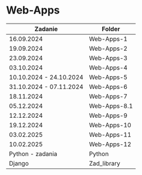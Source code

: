 # Web-Apps

| Zadanie                 | Folder       |
|-------------------------|--------------|
| 16.09.2024              | Web-Apps-1   |
| 19.09.2024              | Web-Apps-2   |
| 23.09.2024              | Web-Apps-3   |
| 03.10.2024              | Web-Apps-4   |
| 10.10.2024 - 24.10.2024 | Web-Apps-5   |
| 31.10.2024 - 07.11.2024 | Web-Apps-6   |
| 18.11.2024              | Web-Apps-7   |
| 05.12.2024              | Web-Apps-8.1 |
| 12.12.2024              | Web-Apps-9   |
| 19.12.2024              | Web-Apps-10  |
| 03.02.2025              | Web-Apps-11  |
| 10.02.2025              | Web-Apps-12  |
| Python - zadania        | Python       |
| Django                  | Zad_library  |

